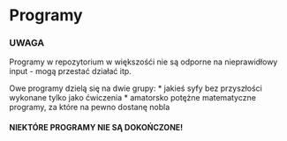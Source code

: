 # Programy

### UWAGA

Programy w repozytorium w większośći nie są odporne na
nieprawidłowy input - mogą przestać działać itp.

Owe programy dzielą się na dwie grupy:
    * jakieś syfy bez przyszłości wykonane tylko jako ćwiczenia
    * amatorsko potężne matematyczne programy, za które na pewno dostanę nobla

#### NIEKTÓRE PROGRAMY NIE SĄ DOKOŃCZONE!
